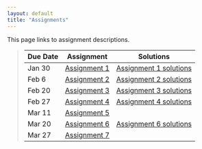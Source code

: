 ```yaml
---
layout: default
title: "Assignments"
---
```


This page links to assignment descriptions.

> Due Date |                Assignment               | Solutions |
> -------- | --------------------------------------- | --------- |
> Jan 30   | [Assignment 1](../assign/assign01.html) | [Assignment 1 solutions](../assign/sol/assign01sol.pdf)|
> Feb 6    | [Assignment 2](../assign/assign02.html) | [Assignment 2 solutions](../assign/sol/assign02sol.pdf)|
> Feb 20   | [Assignment 3](../assign/assign03.html) | [Assignment 3 solutions](../assign/sol/assign03sol.pdf)|
> Feb 27   | [Assignment 4](../assign/assign04.html) | [Assignment 4 solutions](../assign/sol/assign04sol.pdf)|
> Mar 11   | [Assignment 5](../assign/assign05.html) |                                                        |
> Mar 20   | [Assignment 6](../assign/assign06.html) | [Assignment 6 solutions](../assign/sol/assign06sol.pdf)|
> Mar 27   | [Assignment 7](../assign/assign07.html) |                                                        |
